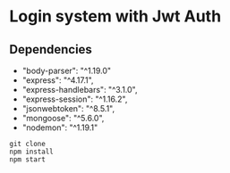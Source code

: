 # Login system with Jwt Auth

## Dependencies

* "body-parser": "^1.19.0"
* "express": "^4.17.1",
* "express-handlebars": "^3.1.0",
* "express-session": "^1.16.2",
* "jsonwebtoken": "^8.5.1",
* "mongoose": "^5.6.0",
* "nodemon": "^1.19.1"

```
git clone
npm install
npm start
```

